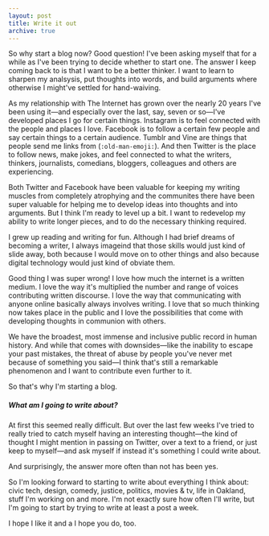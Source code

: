 ```yaml
---
layout: post
title: Write it out
archive: true
---
```


So why start a blog now? Good question! I've been asking myself that for a while as I've been trying to decide whether to start one. The answer I keep coming back to is that I want to be a better thinker. I want to learn to sharpen my analsysis, put thoughts into words, and build arguments where otherwise I might've settled for hand-waiving. 

As my relationship with The Internet has grown over the nearly 20 years I've been using it—and especially over the last, say, seven or so—I've developed places I go for certain things. Instagram is to feel connected with the people and places I love. Facebook is to follow a certain few people and say certain things to a certain audience. Tumblr and Vine are things that people send me links from (`:old-man-emoji:`). And then Twitter is the place to follow news, make jokes, and feel connected to what the writers, thinkers, journalists, comedians, bloggers, colleagues and others are experiencing. 

<!--more-->

Both Twitter and Facebook have been valuable for keeping my writing muscles from completely atrophying and the communites there have been super valuable for helping me to develop ideas into thoughts and into arguments. But I think I'm ready to level up a bit. I want to redevelop my ability to write longer pieces, and to do the necessary thinking required. 

I grew up reading and writing for fun. Although I had brief dreams of becoming a writer, I always imageind that those skills would just kind of slide away, both because I would move on to other things and also because digital technology would just kind of obviate them. 

Good thing I was super wrong! I love how much the internet is a written medium. I love the way it's  multiplied the number and range of voices contributing written discourse. I love the way that communicating with anyone online basically always involves writing. I love that so much thinking now takes place in the public and I love the possibilities that come with developing thoughts in communion with others. 

We have the broadest, most immense and inclusive public record in human history. And while that comes with downsides—like the inability to escape your past mistakes, the threat of abuse by people you've never met because of something you said—I think that's still a remarkable phenomenon and I want to contribute even further to it.

So that's why I'm starting a blog.

##### What am I going to write about?
At first this seemed really difficult. But over the last few weeks I've tried to really tried to catch myself having an interesting thought—the kind of thought I might mention in passing on Twitter, over a text to a friend, or just keep to myself—and ask myself if instead it's something I could write about. 

And surprisingly, the answer more often than not has been yes.

So I'm looking forward to starting to write about everything I think about: civic tech, design, comedy, justice, politics, movies & tv, life in Oakland, stuff I'm working on and more. I'm not exactly sure how often I'll write, but I'm going to start by trying to write at least a post a week. 

I hope I like it and a I hope you do, too.